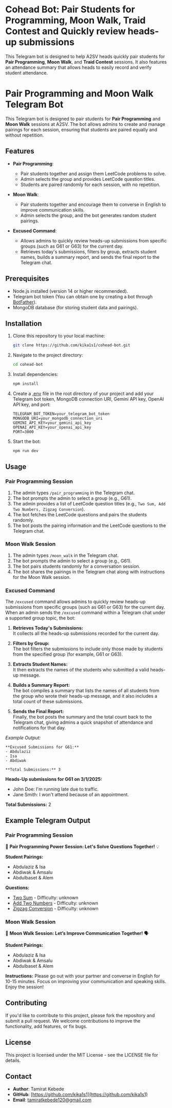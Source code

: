 # Cohead Bot: Pair Students for  Programming, Moon Walk,  Traid Contest and Quickly review heads-up submissions

This Telegram bot is designed to help A2SV heads quickly pair students for **Pair Programming**, **Moon Walk**, and **Traid Contest** sessions. It also features an attendance summary  that allows heads to easily record and verify student attendance.

# Pair Programming and Moon Walk Telegram Bot

This Telegram bot is designed to pair students for **Pair Programming** and **Moon Walk** sessions at A2SV. The bot allows admins to create and manage pairings for each session, ensuring that students are paired equally and without repetition.

## Features

- **Pair Programming**:
  - Pair students together and assign them LeetCode problems to solve.
  - Admin selects the group and provides LeetCode question titles.
  - Students are paired randomly for each session, with no repetition.
  
- **Moon Walk**:
  - Pair students together and encourage them to converse in English to improve communication skills.
  - Admin selects the group, and the bot generates random student pairings.

- **Excused Command**:
  - Allows admins to quickly review heads-up submissions from specific groups (such as G61 or G63) for the current day.
  - Retrieves today's submissions, filters by group, extracts student names, builds a summary report, and sends the final report to the Telegram chat.

## Prerequisites

- Node.js installed (version 14 or higher recommended).
- Telegram bot token (You can obtain one by creating a bot through [BotFather](https://core.telegram.org/bots#botfather)).
- MongoDB database (for storing student data and pairings).

## Installation

1. Clone this repository to your local machine:

    ```bash
    git clone https://github.com/kika1s1/cohead-bot.git
    ```

2. Navigate to the project directory:

    ```bash
    cd cohead-bot
    ```

3. Install dependencies:

    ```bash
    npm install
    ```

4. Create a [.env](http://_vscodecontentref_/1) file in the root directory of your project and add your Telegram bot token, MongoDB connection URI, Gemini API key, OpenAI API key, and port:

    ```env
    TELEGRAM_BOT_TOKEN=your_telegram_bot_token
    MONGODB_URI=your_mongodb_connection_uri
    GEMINI_API_KEY=your_gemini_api_key
    OPENAI_API_KEY=your_openai_api_key
    PORT=3000
    ```

5. Start the bot:

    ```bash
    npm run dev
    ```

## Usage

### Pair Programming Session

1. The admin types `/pair_programming` in the Telegram chat.
2. The bot prompts the admin to select a group (e.g., G61).
3. The admin provides a list of LeetCode question titles (e.g., `Two Sum, Add Two Numbers, Zigzag Conversion`).
4. The bot fetches the LeetCode questions and pairs the students randomly.
5. The bot posts the pairing information and the LeetCode questions to the Telegram chat.

### Moon Walk Session

1. The admin types `/moon_walk` in the Telegram chat.
2. The bot prompts the admin to select a group (e.g., G61).
3. The bot pairs students randomly for a conversation session.
4. The bot shares the pairings in the Telegram chat along with instructions for the Moon Walk session.

### Excused Command

The `/excused` command allows admins to quickly review heads-up submissions from specific groups (such as G61 or G63) for the current day. When an admin sends the `/excused` command within a Telegram chat under a supported group topic, the bot:

1. **Retrieves Today's Submissions:**  
   It collects all the heads-up submissions recorded for the current day.

2. **Filters by Group:**  
   The bot filters the submissions to include only those made by students from the specified group (for example, G61 or G63).

3. **Extracts Student Names:**  
   It then extracts the names of the students who submitted a valid heads-up message.

4. **Builds a Summary Report:**  
   The bot compiles a summary that lists the names of all students from the group who wrote their heads-up message, and it also includes a total count of these submissions.

5. **Sends the Final Report:**  
   Finally, the bot posts the summary and the total count back to the Telegram chat, giving admins a quick snapshot of attendance and notifications for that day.

*Example Output:*

```
**Excused Submissions for G61:**
- Abdulaziz
- Isa
- Abdiwak

**Total Submissions:** 3
```

**Heads-Up submissions for G61 on 3/1/2025:**
- John Doe: I'm running late due to traffic.
- Jane Smith: I won't attend because of an appointment.

**Total Submissions:** 2

## Example Telegram Output

### Pair Programming Session

🚀 **Pair Programming Power Session: Let's Solve Questions Together!** 💡

**Student Pairings:**

- Abdulaziz & Isa
- Abdiwak & Amsalu
- Abdulbaset & Alem

**Questions:**

- [Two Sum](https://leetcode.com/problems/two-sum/) - Difficulty: unknown
- [Add Two Numbers](https://leetcode.com/problems/add-two-numbers/) - Difficulty: unknown
- [Zigzag Conversion](https://leetcode.com/problems/zigzag-conversion/) - Difficulty: unknown

### Moon Walk Session

🌟 **Moon Walk Session: Let’s Improve Communication Together!** 🗣️

**Student Pairings:**

- Abdulaziz & Isa
- Abdiwak & Amsalu
- Abdulbaset & Alem

**Instructions:**
Please go out with your partner and converse in English for 10-15 minutes. Focus on improving your communication and speaking skills. Enjoy the session!

## Contributing

If you'd like to contribute to this project, please fork the repository and submit a pull request. We welcome contributions to improve the functionality, add features, or fix bugs.

## License

This project is licensed under the MIT License - see the LICENSE file for details.

## Contact

- **Author**: Tamirat Kebede
- **GitHub**: [https://github.com/kika1s1](https://github.com/kika1s1)
- **Email**: tamiratkebede120@gmail.com